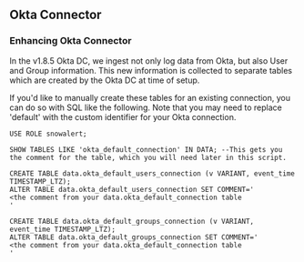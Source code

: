 ## Okta Connector


### Enhancing Okta Connector

In the v1.8.5 Okta DC, we ingest not only log data from Okta, but also User and Group information. This new information is collected to separate tables which are created by the Okta DC at time of setup.

If you'd like to manually create these tables for an existing connection, you can do so with SQL like the following. Note that you may need to replace 'default' with the custom identifier for your Okta connection.

~~~
USE ROLE snowalert;

SHOW TABLES LIKE 'okta_default_connection' IN DATA; --This gets you the comment for the table, which you will need later in this script.

CREATE TABLE data.okta_default_users_connection (v VARIANT, event_time TIMESTAMP_LTZ);
ALTER TABLE data.okta_default_users_connection SET COMMENT='
<the comment from your data.okta_default_connection table
'

CREATE TABLE data.okta_default_groups_connection (v VARIANT, event_time TIMESTAMP_LTZ);
ALTER TABLE data.okta_default_groups_connection SET COMMENT='
<the comment from your data.okta_default_connection table
'
~~~
